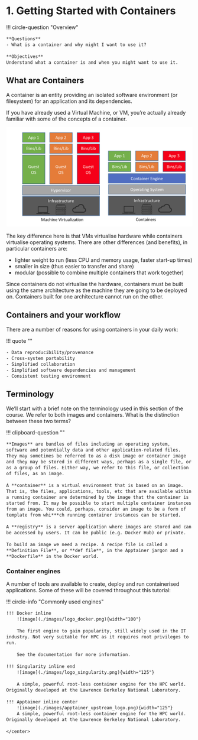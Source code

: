 # 1. Getting Started with Containers

!!! circle-question "Overview"
    
    **Questions**
    - What is a container and why might I want to use it?

    **Objectives**
    Understand what a container is and when you might want to use it.

## What are Containers

A container is an entity providing an isolated software environment (or filesystem) for an application and its dependencies.

If you have already used a Virtual Machine, or VM, you’re actually already familiar with some of the concepts of a container.

![image](./images/container_vs_vm.png)

The key difference here is that VMs virtualise hardware while containers virtualise operating systems. There are other differences (and benefits), in particular containers are:

- lighter weight to run (less CPU and memory usage, faster start-up times)
- smaller in size (thus easier to transfer and share)
- modular (possible to combine multiple containers that work together)

Since containers do not virtualise the hardware, containers must be built using the same architecture as the machine they are going to be deployed on. Containers built for one architecture cannot run on the other.

## Containers and your workflow
There are a number of reasons for using containers in your daily work:

!!! quote "" 

    - Data reproducibility/provenance
    - Cross-system portability
    - Simplified collaboration
    - Simplified software dependencies and management
    - Consistent testing environment


## Terminology
We’ll start with a brief note on the terminology used in this section of the course. We refer to both images and containers. What is the distinction between these two terms?

!!! clipboard-question "" 

    **Images** are bundles of files including an operating system, software and potentially data and other application-related files. They may sometimes be referred to as a disk image or container image and they may be stored in different ways, perhaps as a single file, or as a group of files. Either way, we refer to this file, or collection of files, as an image.
    
    A **container** is a virtual environment that is based on an image. That is, the files, applications, tools, etc that are available within a running container are determined by the image that the container is started from. It may be possible to start multiple container instances from an image. You could, perhaps, consider an image to be a form of template from whi***ch running container instances can be started.
    
    A **registry** is a server application where images are stored and can be accessed by users. It can be public (e.g. Docker Hub) or private.
    
    To build an image we need a recipe. A recipe file is called a **Definition File**, or **def file**, in the Apptainer jargon and a **Dockerfile** in the Docker world.

### Container engines
A number of tools are available to create, deploy and run containerised applications. Some of these will be covered throughout this tutorial:

!!! circle-info "Commonly used engines"
    
    !!! Docker inline 
        ![image](./images/logo_docker.png){width="100"}

        The first engine to gain popularity, still widely used in the IT industry. Not very suitable for HPC as it requires root privileges to run.

        See the documentation for more information.
    
    !!! Singularity inline end
        ![image](./images/logo_singularity.png){width="125"}

        A simple, powerful root-less container engine for the HPC world. Originally developed at the Lawrence Berkeley National Laboratory.

    !!! Apptainer inline center
        ![image](./images/apptainer_upstream_logo.png){width="125"}
        A simple, powerful root-less container engine for the HPC world. Originally developed at the Lawrence Berkeley National Laboratory.

    </center>
